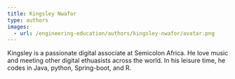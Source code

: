 ```yaml
---
title: Kingsley Nwafor
type: authors
images:
  - url: /engineering-education/authors/kingsley-nwafor/avatar.png
---
```

Kingsley is a passionate digital associate at Semicolon Africa. He love music and meeting other digital ethuasists across the world. In his leisure time, he codes in Java, python, Spring-boot, and R.